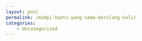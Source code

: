 ```yaml
---
layout: post
permalink: /mimpi-hantu-yang-sama-berulang-kali/
categories:
    - Uncategorized
---
```


